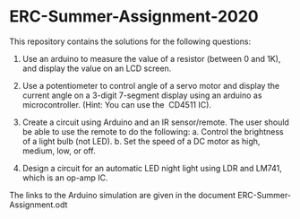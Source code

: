 # ERC-Summer-Assignment-2020

This repository contains the solutions for the following questions:

1. Use an arduino to measure the value of a resistor (between 0 and 1K), and
display the value on an LCD screen.

2. Use a potentiometer to control angle of a servo motor and display the
current angle on a 3-digit 7-segment display using an arduino as
microcontroller. (Hint: You can use the ​ CD4511​ IC).

3. Create a circuit using Arduino and an IR sensor/remote. The user should
be able to use the remote to do the following:
a. Control the brightness of a light bulb (not LED).
b. Set the speed of a DC motor as high, medium, low, or off.

4. Design a circuit for an automatic LED night light using LDR and LM741,
which is an op-amp IC.

The links to the Arduino simulation are given in the document ERC-Summer-Assignment.odt
